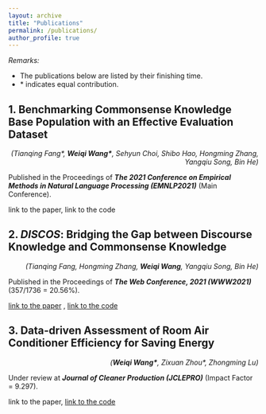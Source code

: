 ```yaml
---
layout: archive
title: "Publications"
permalink: /publications/
author_profile: true
---
```


*Remarks:*

- The publications below are listed by their finishing time.
- \* indicates equal contribution.

## 1. Benchmarking Commonsense Knowledge Base Population with an Effective Evaluation Dataset

<div style="text-align: right"><i>(Tianqing Fang*, <b>Weiqi Wang*</b>, Sehyun Choi, Shibo Hao, Hongming Zhang, Yangqiu Song, Bin He)</i></div>

Published in the Proceedings of ***The 2021 Conference on Empirical Methods in Natural Language Processing (EMNLP2021)*** (Main Conference).

link to the paper, link to the code

## 2. ***DISCOS***: Bridging the Gap between Discourse Knowledge and Commonsense Knowledge

<div style="text-align: right"><i>(Tianqing Fang, Hongming Zhang, <b>Weiqi Wang</b>, Yangqiu Song, Bin He)</i></div>

Published in the Proceedings of ***The Web Conference, 2021 (WWW2021)*** (357/1736 = 20.56%).

[link to the paper](https://arxiv.org/abs/2101.00154)
, [link to the code](https://github.com/HKUST-KnowComp/DISCOS-commonsense)

## 3. Data-driven Assessment of Room Air Conditioner Efficiency for Saving Energy

<div style="text-align: right"><i>(<b>Weiqi Wang*</b>, Zixuan Zhou*, Zhongming Lu)</i></div>

Under review at ***Journal of Cleaner Production (JCLEPRO)*** (Impact Factor = 9.297).

link to the paper, [link to the code](https://github.com/MighTy-Weaver/Inefficient-AC-detection)

